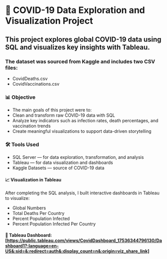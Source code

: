 # 🦠 COVID-19 Data Exploration and Visualization Project
## This project explores global COVID-19 data using SQL and visualizes key insights with Tableau. 
### The dataset was sourced from Kaggle and includes two CSV files:
- CovidDeaths.csv
- CovidVaccinations.csv

### 📊 Objective
- The main goals of this project were to:
- Clean and transform raw COVID-19 data with SQL
- Analyze key indicators such as infection rates, death percentages, and vaccination trends
- Create meaningful visualizations to support data-driven storytelling

### 🛠️ Tools Used
- SQL Server — for data exploration, transformation, and analysis
- Tableau — for data visualization and dashboards
- Kaggle Datasets — source of COVID-19 data
  
#### 📈 Visualization in Tableau
After completing the SQL analysis, I built interactive dashboards in Tableau to visualize:
- Global Numbers
- Total Deaths Per Country
- Percent Population Infected
- Percent Population Infected Per Country

#### 📌 Tableau Dashboard: [https://public.tableau.com/views/CovidDashboard_17536344796130/Dashboard1?:language=en-US&:sid=&:redirect=auth&:display_count=n&:origin=viz_share_link]

